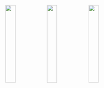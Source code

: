 <img width="25%" src="https://user-images.githubusercontent.com/31420144/100608759-78593300-333f-11eb-90a1-b70e59f8e8a5.png"></img> 
<img width="25%" src="https://user-images.githubusercontent.com/31420144/100608794-87d87c00-333f-11eb-899f-f167e5f5c778.png"></img> 
<img width="25%" src="https://user-images.githubusercontent.com/31420144/100608788-84dd8b80-333f-11eb-8fa1-dd0e7e56e543.png"></img>

